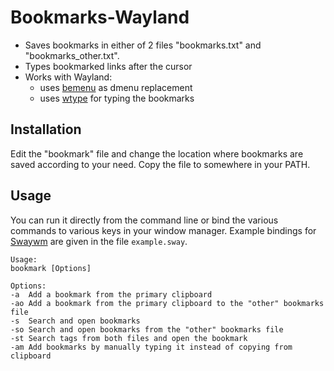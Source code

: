 # Bookmarks-Wayland

- Saves bookmarks in either of 2 files "bookmarks.txt" and "bookmarks_other.txt".
- Types bookmarked links after the cursor
- Works with Wayland:
	- uses [bemenu](https://github.com/Cloudef/bemenu) as dmenu replacement
	- uses [wtype](https://github.com/atx/wtype) for typing the bookmarks

## Installation
Edit the "bookmark" file and change the location where bookmarks are saved according to your need.
Copy the file to somewhere in your PATH.

## Usage
You can run it directly from the command line or bind the various commands to various keys in your window manager. Example bindings for [Swaywm](https://swaywm.org/) are given in the file `example.sway`.

```
Usage:
bookmark [Options]

Options:
-a	Add a bookmark from the primary clipboard
-ao	Add a bookmark from the primary clipboard to the "other" bookmarks file
-s	Search and open bookmarks
-so	Search and open bookmarks from the "other" bookmarks file
-st	Search tags from both files and open the bookmark
-am	Add bookmarks by manually typing it instead of copying from clipboard
```
